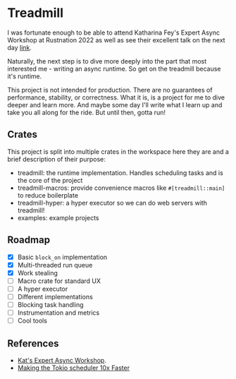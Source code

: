 # Treadmill

I was fortunate enough to be able to attend Katharina Fey's Expert Async
Workshop at Rustnation 2022 as well as see their excellent talk on the
next day
[link](https://www.youtube.com/watch?v=Z-2siR9Ki84&list=PL1AoGvxomykTuOMzY5KrI4WiPCsIlYnAM&index=14).

Naturally, the next step is to dive more deeply into the part that most
interested me - writing an async runtime. So get on the treadmill because it's 
runtime.

This project is not intended for production. There are no guarantees of
performance, stability, or correctness. What it is, is a project for me to dive
deeper and learn more. And maybe some day I'll write what I learn up and take
you all along for the ride. But until then, gotta run!

## Crates

This project is split into multiple crates in the workspace here they are and
a brief description of their purpose:

* treadmill: the runtime implementation. Handles scheduling tasks and is the
core of the project
* treadmill-macros: provide convenience macros like `#[treadmill::main]` to
reduce boilerplate
* treadmill-hyper: a hyper executor so we can do web servers with treadmill!
* examples: example projects

## Roadmap

* [x] Basic `block_on` implementation
* [x] Multi-threaded run queue
* [x] Work stealing
* [ ] Macro crate for standard UX
* [ ] A hyper executor
* [ ] Different implementations
* [ ] Blocking task handling
* [ ] Instrumentation and metrics
* [ ] Cool tools

## References

* [Kat's Expert Async Workshop](https://www.youtube.com/watch?v=Z-2siR9Ki84&list=PL1AoGvxomykTuOMzY5KrI4WiPCsIlYnAM&index=14).
* [Making the Tokio scheduler 10x Faster](https://tokio.rs/blog/2019-10-scheduler)
